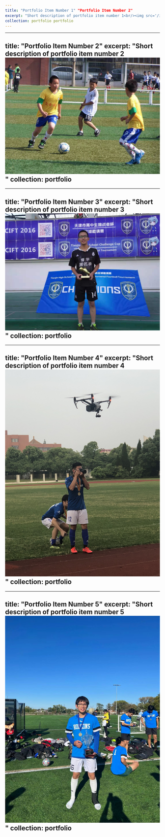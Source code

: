 ```yaml
---
title: "Portfolio Item Number 1" "Portfolio Item Number 2"
excerpt: "Short description of portfolio item number 1<br/><img src='/images/1 year old.jpg' alt='1 year old'>" "Short description of portfolio item number 2<br/><img src='/images/9 years old.jpg' alt='9 Years Old - Elementary School'>"
collection: portfolio portfolio
---
```


---
title: "Portfolio Item Number 2"
excerpt: "Short description of portfolio item number 2<br/><img src='/images/9 years old.jpg' alt='9 Years Old - Elementary School'>"
collection: portfolio
---

---
title: "Portfolio Item Number 3"
excerpt: "Short description of portfolio item number 3<br/><img src='/images/15 years old.jpg' alt='15 Years Old - High School'>"
collection: portfolio
---

---
title: "Portfolio Item Number 4"
excerpt: "Short description of portfolio item number 4<br/><img src='/images/21 years old.jpg' alt='21 Years Old - Shanghai Jiao Tong University'>"
collection: portfolio
---

---
title: "Portfolio Item Number 5"
excerpt: "Short description of portfolio item number 5<br/><img src='/images/22 years old.jpg' alt='22 Years Old - Johns Hopkins University'>"
collection: portfolio
---

